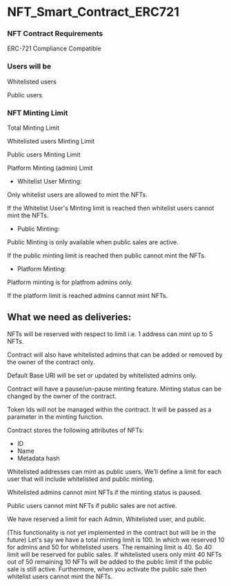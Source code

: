 # NFT_Smart_Contract_ERC721

### NFT Contract Requirements

ERC-721 Compliance Compatible

### Users will be

Whitelisted users

Public users

### NFT  Minting Limit

Total Minting Limit

Whitelisted users Minting Limit

Public users Minting Limit

Platform Minting (admin) Limit
            
- Whitelist User Minting:

Only whitelist users are allowed to mint the NFTs.

If the Whitelist User's Minting limit is reached then whitelist users cannot mint the NFTs.

- Public Minting:

Public Minting is only available when public sales are active.

If the public minting limit is reached then public cannot mint the NFTs.

- Platform Minting:

Platform minting is for platfrom admins only.

If the platform limit is reached admins cannot mint NFTs.

## What we need as deliveries:

NFTs will be reserved with respect to limit i.e. 1 address can mint up to 5 NFTs.

Contract will also have whitelisted admins that can be added or removed by the owner of the contract only.

Default Base URI will be set or updated by whitelisted admins only.

Contract will have a pause/un-pause minting feature. Minting status can be changed by the owner of the contract.

Token Ids will not be managed within the contract. It will be passed as a parameter in the minting function.

Contract stores the following attributes of NFTs:

- ID
- Name
- Metadata hash

Whitelisted addresses can mint as public users. We’ll define a limit for each user that will include whitelisted and public minting.

Whitelisted admins cannot mint NFTs if the minting status is paused.

Public users cannot mint NFTs if public sales are not active.

We have reserved a limit for each Admin, Whitelisted user, and public.

(This functionality is not yet implemented in the contract but will be in the future) Let's say we have a total minting limit is 100. In which we reserved 10 for admins and 50 for whitelisted users. The remaining limit is 40. So 40 limit will be reserved for public sales. If whitelisted users only mint 40 NFTs out of 50 remaining 10 NFTs will be added to the public limit if the public sale is still active.
Furthermore, when you activate the public sale then whitelist users cannot mint the NFTs.
